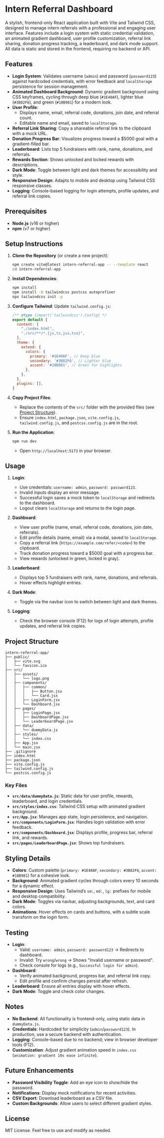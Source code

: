 # Intern Referral Dashboard

A stylish, frontend-only React application built with Vite and Tailwind CSS, designed to manage intern referrals with a professional and engaging user interface. Features include a login system with static credential validation, an animated gradient dashboard, user profile customization, referral link sharing, donation progress tracking, a leaderboard, and dark mode support. All data is static and stored in the frontend, requiring no backend or API.

## Features

- **Login System**: Validates username (`admin`) and password (`password123`) against hardcoded credentials, with error feedback and `localStorage` persistence for session management.
- **Animated Dashboard Background**: Dynamic gradient background using CSS keyframes, cycling through deep blue (`#1E40AF`), lighter blue (`#3B82F6`), and green (`#10B981`) for a modern look.
- **User Profile**:
  - Displays name, email, referral code, donations, join date, and referral count.
  - Editable name and email, saved to `localStorage`.
- **Referral Link Sharing**: Copy a shareable referral link to the clipboard with a mock URL.
- **Donation Progress Bar**: Visualizes progress toward a $5000 goal with a gradient-filled bar.
- **Leaderboard**: Lists top 5 fundraisers with rank, name, donations, and referrals.
- **Rewards Section**: Shows unlocked and locked rewards with descriptions.
- **Dark Mode**: Toggle between light and dark themes for accessibility and style.
- **Responsive Design**: Adapts to mobile and desktop using Tailwind CSS responsive classes.
- **Logging**: Console-based logging for login attempts, profile updates, and referral link copies.

## Prerequisites

- **Node.js** (v16 or higher)
- **npm** (v7 or higher)

## Setup Instructions

1. **Clone the Repository** (or create a new project):
   ```bash
   npm create vite@latest intern-referral-app -- --template react
   cd intern-referral-app
   ```

2. **Install Dependencies**:
   ```bash
   npm install
   npm install -D tailwindcss postcss autoprefixer
   npx tailwindcss init -p
   ```

3. **Configure Tailwind**:
   Update `tailwind.config.js`:
   ```javascript
   /** @type {import('tailwindcss').Config} */
   export default {
     content: [
       "./index.html",
       "./src/**/*.{js,ts,jsx,tsx}",
     ],
     theme: {
       extend: {
         colors: {
           primary: '#1E40AF', // Deep blue
           secondary: '#3B82F6', // Lighter blue
           accent: '#10B981', // Green for highlights
         },
       },
     },
     plugins: [],
   }
   ```

4. **Copy Project Files**:
   - Replace the contents of the `src/` folder with the provided files (see [Project Structure](#project-structure)).
   - Ensure `index.html`, `package.json`, `vite.config.js`, `tailwind.config.js`, and `postcss.config.js` are in the root.

5. **Run the Application**:
   ```bash
   npm run dev
   ```
   - Open `http://localhost:5173` in your browser.

## Usage

1. **Login**:
   - Use credentials: `username: admin`, `password: password123`.
   - Invalid inputs display an error message.
   - Successful login saves a mock token to `localStorage` and redirects to the dashboard.
   - Logout clears `localStorage` and returns to the login page.

2. **Dashboard**:
   - View user profile (name, email, referral code, donations, join date, referrals).
   - Edit profile details (name, email) via a modal, saved to `localStorage`.
   - Copy a referral link (`https://example.com/refer/<code>`) to the clipboard.
   - Track donation progress toward a $5000 goal with a progress bar.
   - View rewards (unlocked in green, locked in gray).

3. **Leaderboard**:
   - Displays top 5 fundraisers with rank, name, donations, and referrals.
   - Hover effects highlight entries.

4. **Dark Mode**:
   - Toggle via the navbar icon to switch between light and dark themes.

5. **Logging**:
   - Check the browser console (F12) for logs of login attempts, profile updates, and referral link copies.

## Project Structure

```
intern-referral-app/
├── public/
│   ├── vite.svg
│   └── favicon.ico
├── src/
│   ├── assets/
│   │   └── logo.png
│   ├── components/
│   │   ├── common/
│   │   │   ├── Button.jsx
│   │   │   └── Card.jsx
│   │   ├── LoginForm.jsx
│   │   └── Dashboard.jsx
│   ├── pages/
│   │   ├── LoginPage.jsx
│   │   ├── DashboardPage.jsx
│   │   └── LeaderboardPage.jsx
│   ├── data/
│   │   └── dummyData.js
│   ├── styles/
│   │   └── index.css
│   ├── App.jsx
│   └── main.jsx
├── .gitignore
├── index.html
├── package.json
├── vite.config.js
├── tailwind.config.js
└── postcss.config.js
```

### Key Files
- **`src/data/dummyData.js`**: Static data for user profile, rewards, leaderboard, and login credentials.
- **`src/styles/index.css`**: Tailwind CSS setup with animated gradient background.
- **`src/App.jsx`**: Manages app state, login persistence, and navigation.
- **`src/components/LoginForm.jsx`**: Handles login validation with error feedback.
- **`src/components/Dashboard.jsx`**: Displays profile, progress bar, referral link, and rewards.
- **`src/pages/LeaderboardPage.jsx`**: Shows top fundraisers.

## Styling Details
- **Colors**: Custom palette (`primary: #1E40AF`, `secondary: #3B82F6`, `accent: #10B981`) for a cohesive look.
- **Background**: Animated gradient cycles through colors every 10 seconds for a dynamic effect.
- **Responsive Design**: Uses Tailwind’s `sm:`, `md:`, `lg:` prefixes for mobile and desktop compatibility.
- **Dark Mode**: Toggles via navbar, adjusting backgrounds, text, and card colors.
- **Animations**: Hover effects on cards and buttons, with a subtle scale transform on the login form.

## Testing
- **Login**:
  - Valid: `username: admin`, `password: password123` → Redirects to dashboard.
  - Invalid: Try `wrong`/`wrong` → Shows "Invalid username or password".
  - Check console for logs (e.g., `Successful login for admin`).
- **Dashboard**:
  - Verify animated background, progress bar, and referral link copy.
  - Edit profile and confirm changes persist after refresh.
- **Leaderboard**: Ensure all entries display with hover effects.
- **Dark Mode**: Toggle and check color changes.

## Notes
- **No Backend**: All functionality is frontend-only, using static data in `dummyData.js`.
- **Credentials**: Hardcoded for simplicity (`admin`/`password123`). In production, use a secure backend with authentication.
- **Logging**: Console-based due to no backend; view in browser developer tools (F12).
- **Customization**: Adjust gradient animation speed in `index.css` (`animation: gradient 10s ease infinite`).

## Future Enhancements
- **Password Visibility Toggle**: Add an eye icon to show/hide the password.
- **Notifications**: Display mock notifications for recent activities.
- **CSV Export**: Download leaderboard as a CSV file.
- **Custom Backgrounds**: Allow users to select different gradient styles.

## License
MIT License. Feel free to use and modify as needed.
